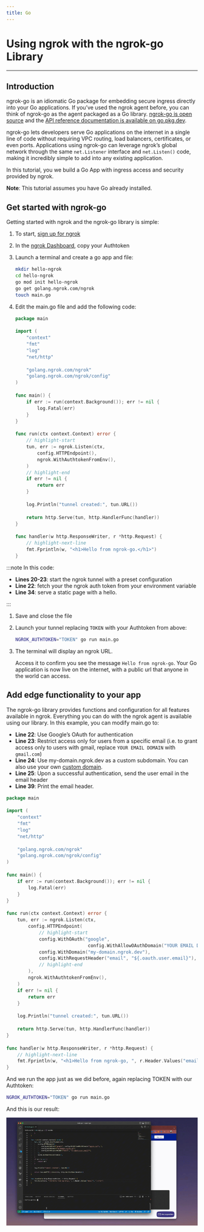 ```yaml
---
title: Go
---
```


# Using ngrok with the ngrok-go Library

---

## Introduction

ngrok-go is an idiomatic Go package for embedding secure ingress directly into your Go applications. If you’ve used the ngrok agent before, you can think of ngrok-go as the agent packaged as a Go library. [ngrok-go is open source](http://github.com/ngrok/ngrok-go) and the [API reference documentation is available on go.pkg.dev](https://pkg.go.dev/golang.ngrok.com/ngrok).

ngrok-go lets developers serve Go applications on the internet in a single line of code without requiring VPC routing, load balancers, certificates, or even ports. Applications using ngrok-go can leverage ngrok’s global network through the same `net.Listener` interface and `net.Listen()` code, making it incredibly simple to add into any existing application.

In this tutorial, you we build a Go App with ingress access and security provided by ngrok.

**Note**: This tutorial assumes you have Go already installed.

## Get started with ngrok-go

Getting started with ngrok and the ngrok-go library is simple:

1. To start, [sign up for ngrok](https://ngrok.com/signup)
1. In the [ngrok Dashboard](https://dashboard.ngrok.com), copy your Authtoken
1. Launch a terminal and create a go app and file:

   ```bash
   mkdir hello-ngrok
   cd hello-ngrok
   go mod init hello-ngrok
   go get golang.ngrok.com/ngrok
   touch main.go
   ```

1. Edit the main.go file and add the following code:

   ```go showLineNumbers
   package main

   import (
       "context"
       "fmt"
       "log"
       "net/http"

       "golang.ngrok.com/ngrok"
       "golang.ngrok.com/ngrok/config"
   )

   func main() {
       if err := run(context.Background()); err != nil {
           log.Fatal(err)
       }
   }

   func run(ctx context.Context) error {
       // highlight-start
       tun, err := ngrok.Listen(ctx,
           config.HTTPEndpoint(),
           ngrok.WithAuthtokenFromEnv(),
       )
       // highlight-end
       if err != nil {
           return err
       }

       log.Println("tunnel created:", tun.URL())

       return http.Serve(tun, http.HandlerFunc(handler))
   }

   func handler(w http.ResponseWriter, r *http.Request) {
       // highlight-next-line
       fmt.Fprintln(w, "<h1>Hello from ngrok-go.</h1>")
   }
   ```

:::note In this code:

- **Lines 20-23**: start the ngrok tunnel with a preset configuration
- **Line 22**: fetch your the ngrok auth token from your environment variable
- **Line 34**: serve a static page with a hello.

:::

1. Save and close the file
1. Launch your tunnel replacing `TOKEN` with your Authtoken from above:

   ```bash
   NGROK_AUTHTOKEN="TOKEN" go run main.go
   ```

1. The terminal will display an ngrok URL.

   Access it to confirm you see the message `Hello from ngrok-go`.
   Your Go application is now live on the internet, with a public url that anyone in the world can access.

## Add edge functionality to your app

The ngrok-go library provides functions and configuration for all features available in ngrok. Everything you can do with the ngrok agent is available using our library. In this example, you can modify main.go to:

- **Line 22**: Use Google’s OAuth for authentication
- **Line 23**: Restrict access only for users from a specific email (i.e. to grant access only to users with gmail, replace `YOUR EMAIL DOMAIN` with `gmail.com`)
- **Line 24**: Use my-domain.ngrok.dev as a custom subdomain. You can also use your own [custom domain](https://ngrok.com/docs/guides/how-to-set-up-a-custom-domain/).
- **Line 25**: Upon a successful authentication, send the user email in the email header
- **Line 39**: Print the email header.

```go showLineNumbers
package main

import (
	"context"
	"fmt"
	"log"
	"net/http"

	"golang.ngrok.com/ngrok"
	"golang.ngrok.com/ngrok/config"
)

func main() {
	if err := run(context.Background()); err != nil {
		log.Fatal(err)
	}
}

func run(ctx context.Context) error {
	tun, err := ngrok.Listen(ctx,
		config.HTTPEndpoint(
            // highlight-start
			config.WithOAuth("google",
                              config.WithAllowOAuthDomain("YOUR EMAIL DOMAIN"), ),
			config.WithDomain("my-domain.ngrok.dev"),
			config.WithRequestHeader("email", "${.oauth.user.email}"),
            // highlight-end
		),
		ngrok.WithAuthtokenFromEnv(),
	)
	if err != nil {
		return err
	}

	log.Println("tunnel created:", tun.URL())

	return http.Serve(tun, http.HandlerFunc(handler))
}

func handler(w http.ResponseWriter, r *http.Request) {
    // highlight-next-line
	fmt.Fprintln(w, "<h1>Hello from ngrok-go, ", r.Header.Values("email"), ".</h1>")
}
```

And we run the app just as we did before, again replacing TOKEN with our Authtoken:

```bash
NGROK_AUTHTOKEN="TOKEN" go run main.go
```

And this is our result:

![ngrok go in action](/img/howto/ngrok-go/ngrok-go-small.gif)
